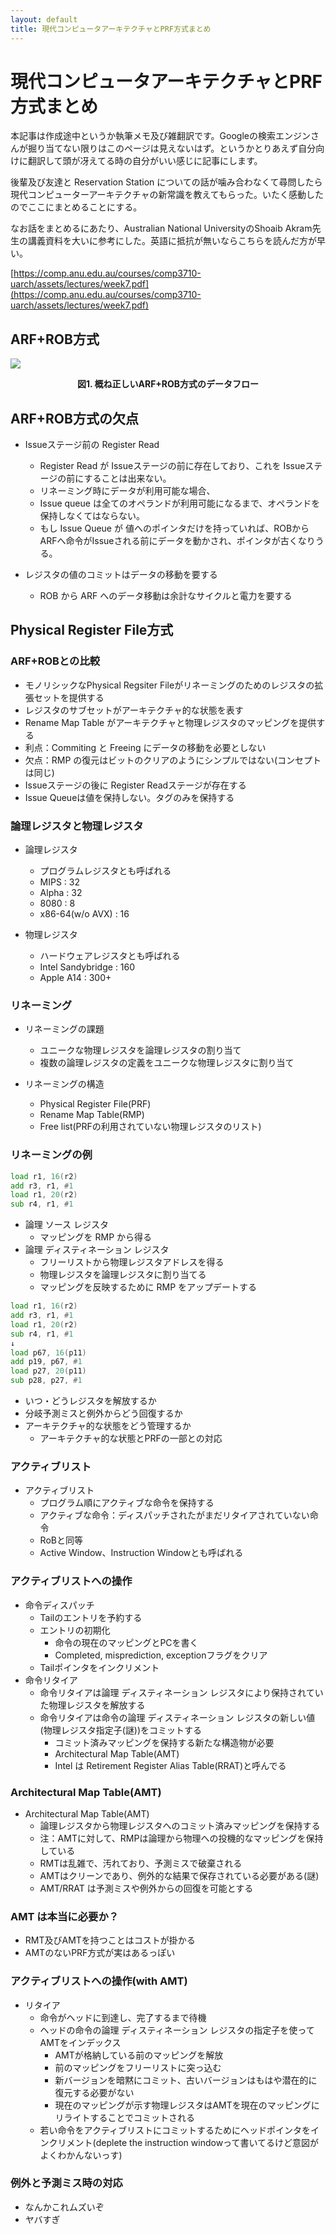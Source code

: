 ```yaml
---
layout: default
title: 現代コンピュータアーキテクチャとPRF方式まとめ
---
```


# 現代コンピュータアーキテクチャとPRF方式まとめ

本記事は作成途中というか執筆メモ及び雑翻訳です。Googleの検索エンジンさんが掘り当てない限りはこのページは見えないはず。というかとりあえず自分向けに翻訳して頭が冴えてる時の自分がいい感じに記事にします。

後輩及び友達と Reservation Station についての話が噛み合わなくて尋問したら現代コンピューターアーキテクチャの新常識を教えてもらった。いたく感動したのでここにまとめることにする。

なお話をまとめるにあたり、Australian National UniversityのShoaib Akram先生の講義資料を大いに参考にした。英語に抵抗が無いならこちらを読んだ方が早い。

[https://comp.anu.edu.au/courses/comp3710-uarch/assets/lectures/week7.pdf](https://comp.anu.edu.au/courses/comp3710-uarch/assets/lectures/week7.pdf)

## ARF+ROB方式

![](https://raw.githubusercontent.com/VLSI-JP/VLSI-JP.github.io/main/images/PRF/ARFROB.png)
<p style="text-align:center"> <b>図1. 概ね正しいARF+ROB方式のデータフロー</b></p>

## ARF+ROB方式の欠点

- Issueステージ前の Register Read
    - Register Read が Issueステージの前に存在しており、これを Issueステージの前にすることは出来ない。
    - リネーミング時にデータが利用可能な場合、
    - Issue queue は全てのオペランドが利用可能になるまで、オペランドを保持しなくてはならない。
    - もし Issue Queue が 値へのポインタだけを持っていれば、ROBからARFへ命令がIssueされる前にデータを動かされ、ポインタが古くなりうる。

- レジスタの値のコミットはデータの移動を要する
    - ROB から ARF へのデータ移動は余計なサイクルと電力を要する

## Physical Register File方式

### ARF+ROBとの比較

- モノリシックなPhysical Regsiter Fileがリネーミングのためのレジスタの拡張セットを提供する
- レジスタのサブセットがアーキテクチャ的な状態を表す
- Rename Map Table がアーキテクチャと物理レジスタのマッピングを提供する
- 利点：Commiting と Freeing にデータの移動を必要としない
- 欠点：RMP の復元はビットのクリアのようにシンプルではない(コンセプトは同じ)
- Issueステージの後に Register Readステージが存在する
- Issue Queueは値を保持しない。タグのみを保持する

### 論理レジスタと物理レジスタ

- 論理レジスタ
    - プログラムレジスタとも呼ばれる
    - MIPS : 32
    - Alpha : 32
    - 8080 : 8
    - x86-64(w/o AVX) : 16

- 物理レジスタ
    - ハードウェアレジスタとも呼ばれる
    - Intel Sandybridge : 160
    - Apple A14 : 300+


### リネーミング

- リネーミングの課題
    - ユニークな物理レジスタを論理レジスタの割り当て
    - 複数の論理レジスタの定義をユニークな物理レジスタに割り当て

- リネーミングの構造
    - Physical Register File(PRF)
    - Rename Map Table(RMP)
    - Free list(PRFの利用されていない物理レジスタのリスト)

### リネーミングの例

```asm
load r1, 16(r2)
add r3, r1, #1
load r1, 20(r2)
sub r4, r1, #1
```

- 論理 ソース レジスタ
    - マッピングを RMP から得る
- 論理 ディスティネーション レジスタ
    - フリーリストから物理レジスタアドレスを得る
    - 物理レジスタを論理レジスタに割り当てる
    - マッピングを反映するために RMP をアップデートする

```asm
load r1, 16(r2)
add r3, r1, #1
load r1, 20(r2)
sub r4, r1, #1
↓
load p67, 16(p11)
add p19, p67, #1
load p27, 20(p11)
sub p28, p27, #1
```

- いつ・どうレジスタを解放するか
- 分岐予測ミスと例外からどう回復するか
- アーキテクチャ的な状態をどう管理するか
    - アーキテクチャ的な状態とPRFの一部との対応

### アクティブリスト

- アクティブリスト
    - プログラム順にアクティブな命令を保持する
    - アクティブな命令：ディスパッチされたがまだリタイアされていない命令
    - RoBと同等
    - Active Window、Instruction Windowとも呼ばれる

### アクティブリストへの操作

- 命令ディスパッチ
    - Tailのエントリを予約する
    - エントリの初期化
        - 命令の現在のマッピングとPCを書く
        - Completed, misprediction, exceptionフラグをクリア
    - Tailポインタをインクリメント
- 命令リタイア
    - 命令リタイアは論理 ディスティネーション レジスタにより保持されていた物理レジスタを解放する
    - 命令リタイアは命令の論理 ディスティネーション レジスタの新しい値(物理レジスタ指定子(謎))をコミットする
        - コミット済みマッピングを保持する新たな構造物が必要
        - Architectural Map Table(AMT)
        - Intel は Retirement Register Alias Table(RRAT)と呼んでる

### Architectural Map Table(AMT)

- Architectural Map Table(AMT)
    - 論理レジスタから物理レジスタへのコミット済みマッピングを保持する
    - 注：AMTに対して、RMPは論理から物理への投機的なマッピングを保持している
    - RMTは乱雑で、汚れており、予測ミスで破棄される
    - AMTはクリーンであり、例外的な結果で保存されている必要がある(謎)
    - AMT/RRAT は予測ミスや例外からの回復を可能とする

### AMT は本当に必要か？

- RMT及びAMTを持つことはコストが掛かる
- AMTのないPRF方式が実はあるっぽい

### アクティブリストへの操作(with AMT)

- リタイア
    - 命令がヘッドに到達し、完了するまで待機
    - ヘッドの命令の論理 ディスティネーション レジスタの指定子を使ってAMTをインデックス
        - AMTが格納している前のマッピングを解放
        - 前のマッピングをフリーリストに突っ込む
        - 新バージョンを暗黙にコミット、古いバージョンはもはや潜在的に復元する必要がない
        - 現在のマッピングが示す物理レジスタはAMTを現在のマッピングにリライトすることでコミットされる
    - 若い命令をアクティブリストにコミットするためにヘッドポインタをインクリメント(deplete the instruction windowって書いてるけど意図がよくわかんないっす)

### 例外と予測ミス時の対応

- なんかこれムズいぞ
- ヤバすぎ
